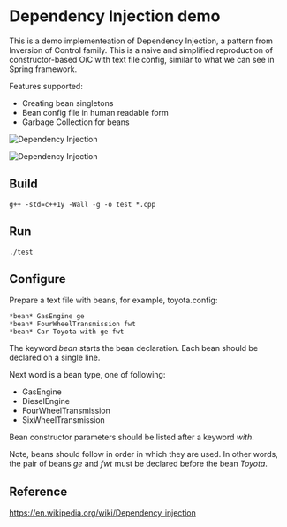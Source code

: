 Dependency Injection demo
=========================

This is a demo implementeation of Dependency Injection, a pattern from Inversion of Control family.
This is a naive and simplified reproduction of constructor-based OiC with text file config,
similar to what we can see in Spring framework.

Features supported:
 - Creating bean singletons
 - Bean config file in human readable form
 - Garbage Collection for beans

<img src="https://upload.wikimedia.org/wikipedia/commons/1/10/W3sDesign_Dependency_Injection_Design_Pattern_UML.jpg" alt="Dependency Injection">

![Dependency Injection](https://upload.wikimedia.org/wikipedia/commons/1/10/W3sDesign_Dependency_Injection_Design_Pattern_UML.jpg "Dependency Injection")


Build
-----

```
g++ -std=c++1y -Wall -g -o test *.cpp
```

Run
---

```
./test
```


Configure
---------

Prepare a text file with beans, for example, toyota.config:

```
*bean* GasEngine ge
*bean* FourWheelTransmission fwt
*bean* Car Toyota with ge fwt
```

The keyword *bean* starts the bean declaration. Each bean should be declared on a single line.

Next word is a bean type, one of following:
 - GasEngine
 - DieselEngine
 - FourWheelTransmission
 - SixWheelTransmission
 
Bean constructor parameters should be listed after a keyword *with*.

Note, beans should follow in order in which they are used.
In other words, the pair of beans *ge* and *fwt* must be declared before the bean *Toyota*.


Reference
---------

https://en.wikipedia.org/wiki/Dependency_injection
